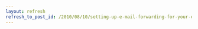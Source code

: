 ```yaml
---
layout: refresh
refresh_to_post_id: /2010/08/10/setting-up-e-mail-forwarding-for-your-entire-domain-in-dreamhost
---
```

